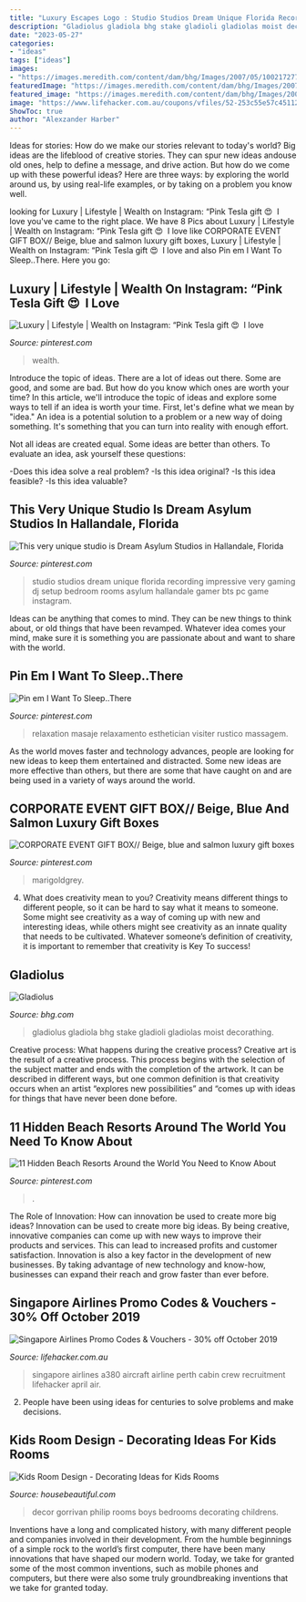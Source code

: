 ```yaml
---
title: "Luxury Escapes Logo : Studio Studios Dream Unique Florida Recording Impressive Very Gaming Dj Setup Bedroom Rooms Asylum Hallandale Gamer Bts Pc Game Instagram"
description: "Gladiolus gladiola bhg stake gladioli gladiolas moist decorathing"
date: "2023-05-27"
categories:
- "ideas"
tags: ["ideas"]
images:
- "https://images.meredith.com/content/dam/bhg/Images/2007/05/100217277.jpg.rendition.largest.jpg"
featuredImage: "https://images.meredith.com/content/dam/bhg/Images/2007/05/100217277.jpg.rendition.largest.jpg"
featured_image: "https://images.meredith.com/content/dam/bhg/Images/2007/05/100217277.jpg.rendition.largest.jpg"
image: "https://www.lifehacker.com.au/coupons/vfiles/52-253c55e57c4511223ba70d6ae5a88830.png"
ShowToc: true
author: "Alexzander Harber"
---
```



Ideas for stories: How do we make our stories relevant to today's world?
Big ideas are the lifeblood of creative stories. They can spur new ideas andouse old ones, help to define a message, and drive action. But how do we come up with these powerful ideas? Here are three ways: by exploring the world around us, by using real-life examples, or by taking on a problem you know well.

	

		
looking for Luxury | Lifestyle | Wealth on Instagram: “Pink Tesla gift 😍 ️ I love you've came to the right place. We have 8 Pics about Luxury | Lifestyle | Wealth on Instagram: “Pink Tesla gift 😍 ️ I love like CORPORATE EVENT GIFT BOX// Beige, blue and salmon luxury gift boxes, Luxury | Lifestyle | Wealth on Instagram: “Pink Tesla gift 😍 ️ I love and also Pin em I Want To Sleep..There. Here you go:
		
    
## Luxury | Lifestyle | Wealth On Instagram: “Pink Tesla Gift 😍 ️ I Love

<img loading=lazy src="https://i.pinimg.com/736x/2a/8d/5b/2a8d5b88e9ef82d03d423cb74588a298.jpg" onerror="this.onerror=null;this.src='https://tse4.mm.bing.net/th?id=OIP.l4iwRsOAvOmXx9gZuGNWjwHaHa&amp;pid=15.1';" alt="Luxury | Lifestyle | Wealth on Instagram: “Pink Tesla gift 😍 ️ I love">

_Source: pinterest.com_

>wealth. 

	

Introduce the topic of ideas.
There are a lot of ideas out there. Some are good, and some are bad. But how do you know which ones are worth your time? In this article, we'll introduce the topic of ideas and explore some ways to tell if an idea is worth your time.
First, let's define what we mean by "idea." An idea is a potential solution to a problem or a new way of doing something. It's something that you can turn into reality with enough effort.

Not all ideas are created equal. Some ideas are better than others. To evaluate an idea, ask yourself these questions:

-Does this idea solve a real problem?
-Is this idea original?
-Is this idea feasible?
-Is this idea valuable?

    
## This Very Unique Studio Is Dream Asylum Studios In Hallandale, Florida

<img loading=lazy src="https://i.pinimg.com/736x/59/00/6b/59006b524af6994e8061cd8cf960ff89--music-bedroom-music-studio-ideas.jpg" onerror="this.onerror=null;this.src='https://tse3.mm.bing.net/th?id=OIP.X8DLsQd7VYTPpjjQOBSKfgHaJP&amp;pid=15.1';" alt="This very unique studio is Dream Asylum Studios in Hallandale, Florida">

_Source: pinterest.com_

>studio studios dream unique florida recording impressive very gaming dj setup bedroom rooms asylum hallandale gamer bts pc game instagram. 

	

Ideas can be anything that comes to mind. They can be new things to think about, or old things that have been revamped. Whatever idea comes your mind, make sure it is something you are passionate about and want to share with the world.

    
## Pin Em I Want To Sleep..There

<img loading=lazy src="https://i.pinimg.com/736x/5b/a7/3b/5ba73bf56852bf0fe8ce40665d6351bd--massage-room-design-massage-spa-room.jpg" onerror="this.onerror=null;this.src='https://tse4.mm.bing.net/th?id=OIP.BqsCMFAmhjMbXlzqcbwgCwHaF3&amp;pid=15.1';" alt="Pin em I Want To Sleep..There">

_Source: pinterest.com_

>relaxation masaje relaxamento esthetician visiter rustico massagem. 

	

As the world moves faster and technology advances, people are looking for new ideas to keep them entertained and distracted. Some new ideas are more effective than others, but there are some that have caught on and are being used in a variety of ways around the world.

    
## CORPORATE EVENT GIFT BOX// Beige, Blue And Salmon Luxury Gift Boxes

<img loading=lazy src="https://i.pinimg.com/736x/09/92/f7/0992f76e9446d23a909195b5862fc2a6.jpg" onerror="this.onerror=null;this.src='https://tse3.mm.bing.net/th?id=OIP.9lsRCYgd0Q2z2xPE10oVqgHaLG&amp;pid=15.1';" alt="CORPORATE EVENT GIFT BOX// Beige, blue and salmon luxury gift boxes">

_Source: pinterest.com_

>marigoldgrey. 

	

4. What does creativity mean to you?
Creativity means different things to different people, so it can be hard to say what it means to someone. Some might see creativity as a way of coming up with new and interesting ideas, while others might see creativity as an innate quality that needs to be cultivated. Whatever someone’s definition of creativity, it is important to remember that creativity is Key To success!

    
## Gladiolus

<img loading=lazy src="https://images.meredith.com/content/dam/bhg/Images/2007/05/100217277.jpg.rendition.largest.jpg" onerror="this.onerror=null;this.src='https://tse4.mm.bing.net/th?id=OIP.Iirv-wmEhT-7hfPmmFAnAwHaJ3&amp;pid=15.1';" alt="Gladiolus">

_Source: bhg.com_

>gladiolus gladiola bhg stake gladioli gladiolas moist decorathing. 

	

Creative process: What happens during the creative process?
Creative art is the result of a creative process. This process begins with the selection of the subject matter and ends with the completion of the artwork. It can be described in different ways, but one common definition is that creativity occurs when an artist “explores new possibilities” and “comes up with ideas for things that have never been done before.

    
## 11 Hidden Beach Resorts Around The World You Need To Know About

<img loading=lazy src="https://i.pinimg.com/736x/f0/62/95/f06295d126cbabcfb33f187ef45480c5.jpg" onerror="this.onerror=null;this.src='https://tse1.mm.bing.net/th?id=OIP.t2rO0QEzVFLx5jRD3t6gJwHaFj&amp;pid=15.1';" alt="11 Hidden Beach Resorts Around the World You Need to Know About">

_Source: pinterest.com_

>. 

	

The Role of Innovation: How can innovation be used to create more big ideas?
Innovation can be used to create more big ideas. By being creative, innovative companies can come up with new ways to improve their products and services. This can lead to increased profits and customer satisfaction. Innovation is also a key factor in the development of new businesses. By taking advantage of new technology and know-how, businesses can expand their reach and grow faster than ever before.

    
## Singapore Airlines Promo Codes &amp; Vouchers - 30% Off October 2019

<img loading=lazy src="https://www.lifehacker.com.au/coupons/vfiles/52-253c55e57c4511223ba70d6ae5a88830.png" onerror="this.onerror=null;this.src='https://tse2.mm.bing.net/th?id=OIP.lZkA1Q0VS6QFtnLFyhirQwHaD4&amp;pid=15.1';" alt="Singapore Airlines Promo Codes &amp; Vouchers - 30% off October 2019">

_Source: lifehacker.com.au_

>singapore airlines a380 aircraft airline perth cabin crew recruitment lifehacker april air. 

	

2. People have been using ideas for centuries to solve problems and make decisions.

    
## Kids Room Design - Decorating Ideas For Kids Rooms

<img loading=lazy src="http://hbu.h-cdn.co/assets/cm/15/04/980x1470/54c0cf87494c2_-_01-hbx-philip-gorrivan-kids-room-0613-s2.jpg" onerror="this.onerror=null;this.src='https://tse4.mm.bing.net/th?id=OIP.4kk4jrQNvVaCQcWUNTUeVQHaLH&amp;pid=15.1';" alt="Kids Room Design - Decorating Ideas for Kids Rooms">

_Source: housebeautiful.com_

>decor gorrivan philip rooms boys bedrooms decorating childrens. 

	

Inventions have a long and complicated history, with many different people and companies involved in their development. From the humble beginnings of a simple rock to the world’s first computer, there have been many innovations that have shaped our modern world. Today, we take for granted some of the most common inventions, such as mobile phones and computers, but there were also some truly groundbreaking inventions that we take for granted today.


